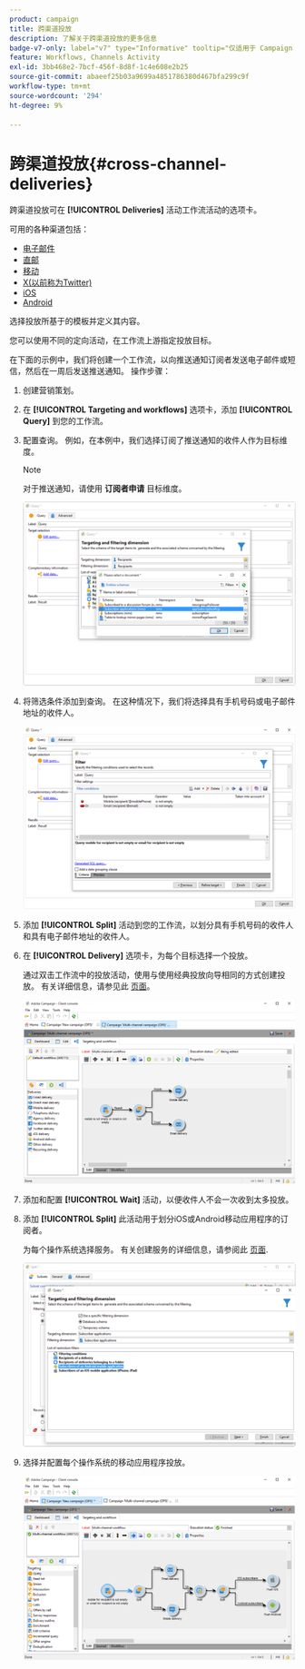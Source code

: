 ```yaml
---
product: campaign
title: 跨渠道投放
description: 了解关于跨渠道投放的更多信息
badge-v7-only: label="v7" type="Informative" tooltip="仅适用于 Campaign Classic v7"
feature: Workflows, Channels Activity
exl-id: 3bb468e2-7bcf-456f-8d8f-1c4e608e2b25
source-git-commit: abaeef25b03a9699a4851786380d467bfa299c9f
workflow-type: tm+mt
source-wordcount: '294'
ht-degree: 9%

---
```


# 跨渠道投放{#cross-channel-deliveries}



跨渠道投放可在 **[!UICONTROL Deliveries]** 活动工作流活动的选项卡。

可用的各种渠道包括：

* [电子邮件](../../delivery/using/about-email-channel.md)
* [直邮](../../delivery/using/about-direct-mail-channel.md)
* [移动](../../delivery/using/sms-channel.md)
* [X(以前称为Twitter)](../../social/using/about-social-marketing.md)
* [iOS](../../delivery/using/create-notifications-ios.md)
* [Android](../../delivery/using/create-notifications-android.md)

选择投放所基于的模板并定义其内容。

您可以使用不同的定向活动，在工作流上游指定投放目标。

在下面的示例中，我们将创建一个工作流，以向推送通知订阅者发送电子邮件或短信，然后在一周后发送推送通知。 操作步骤：

1. 创建营销策划。
1. 在 **[!UICONTROL Targeting and workflows]** 选项卡，添加 **[!UICONTROL Query]** 到您的工作流。
1. 配置查询。 例如，在本例中，我们选择订阅了推送通知的收件人作为目标维度。

   >[!NOTE]
   >
   >对于推送通知，请使用 **订阅者申请** 目标维度。

   ![](assets/cross_channel_delivery_1.png)

1. 将筛选条件添加到查询。 在这种情况下，我们将选择具有手机号码或电子邮件地址的收件人。

   ![](assets/cross_channel_delivery_2.png)

1. 添加 **[!UICONTROL Split]** 活动到您的工作流，以划分具有手机号码的收件人和具有电子邮件地址的收件人。
1. 在 **[!UICONTROL Delivery]** 选项卡，为每个目标选择一个投放。

   通过双击工作流中的投放活动，使用与使用经典投放向导相同的方式创建投放。 有关详细信息，请参见此 [ 页面](../../delivery/using/about-email-channel.md)。

   ![](assets/cross_channel_delivery_3.png)

1. 添加和配置 **[!UICONTROL Wait]** 活动，以便收件人不会一次收到太多投放。
1. 添加 **[!UICONTROL Split]** 此活动用于划分iOS或Android移动应用程序的订阅者。

   为每个操作系统选择服务。 有关创建服务的详细信息，请参阅此 [页面](../../delivery/using/configuring-the-mobile-application.md).

   ![](assets/cross_channel_delivery_4.png)

1. 选择并配置每个操作系统的移动应用程序投放。

   ![](assets/cross_channel_delivery_5.png)
